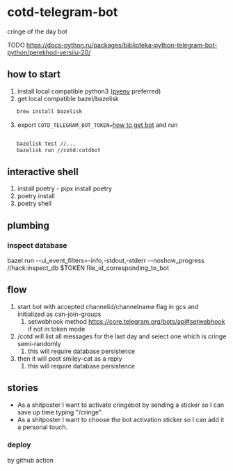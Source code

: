 # cotd-telegram-bot

cringe of the day bot

TODO https://docs-python.ru/packages/biblioteka-python-telegram-bot-python/perekhod-versiiu-20/

## how to start

1. install local compatible python3 ([pyenv](https://github.com/pyenv/pyenv) preferred)
2. get local compatible bazel/bazelisk

```bash
   brew install bazelisk
```

3. export `COTD_TELEGRAM_BOT_TOKEN=`[how to get bot](https://core.telegram.org/bots) and run

```bash

   bazelisk test //...
   bazelisk run //cotd:cotdbot
```

## interactive shell

1. install poetry - pipx install poetry
2. poetry install
3. poetry shell

## plumbing

### inspect database

bazel run --ui_event_filters=-info,-stdout,-stderr --noshow_progress //hack:inspect_db $TOKEN file_id_corresponding_to_bot

## flow

1. start bot with accepted channelid/channelname flag in gcs and initialized as can-join-groups
   1. setwebhook method <https://core.telegram.org/bots/api#setwebhook> if not in token mode
2. /cotd will list all messages for the last day and select one which is cringe semi-randomly
   1. this will require database persistence
3. then it will post smiley-cat as a reply
   1. this will require database persistence

## stories

- As a shitposter I want to activate cringebot by sending a sticker so I can save up time typing "/cringe".
- As a shitposter I want to choose the bot activation sticker so I can add it a personal touch.

### deploy

by github action

```

```

